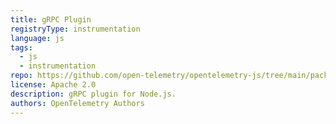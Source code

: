 ```yaml
---
title: gRPC Plugin
registryType: instrumentation
language: js
tags:
  - js
  - instrumentation
repo: https://github.com/open-telemetry/opentelemetry-js/tree/main/packages/opentelemetry-plugin-grpc
license: Apache 2.0
description: gRPC plugin for Node.js.
authors: OpenTelemetry Authors
---
```

